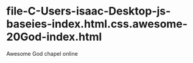 # file-C-Users-isaac-Desktop-js-baseies-index.html.css.awesome-20God-index.html
Awesome God chapel online
